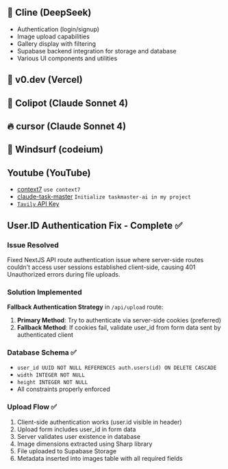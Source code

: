 ## 🤖 Cline (DeepSeek)

- Authentication (login/signup)
- Image upload capabilities
- Gallery display with filtering
- Supabase backend integration for storage and database
- Various UI components and utilities

## 🎨 v0.dev (Vercel)

## 🧠 Colipot (Claude Sonnet 4)

## 🔥 cursor (Claude Sonnet 4)

## 🌊 Windsurf (codeium)

## Youtube (YouTube)

- [context7]() `use context7`
- [claude-task-master](https://github.com/eyaltoledano/claude-task-master?tab=readme-ov-file)
  `Initialize taskmaster-ai in my project`
- [`Tavily` API Key](https://app.tavily.com/home)


## User.ID Authentication Fix - Complete ✅

### Issue Resolved
Fixed NextJS API route authentication issue where server-side routes couldn't access user sessions established client-side, causing 401 Unauthorized errors during file uploads.

### Solution Implemented
**Fallback Authentication Strategy** in `/api/upload` route:

1. **Primary Method**: Try to authenticate via server-side cookies (preferred)
2. **Fallback Method**: If cookies fail, validate user_id from form data sent by authenticated client


### Database Schema ✅ 
- `user_id UUID NOT NULL REFERENCES auth.users(id) ON DELETE CASCADE`
- `width INTEGER NOT NULL` 
- `height INTEGER NOT NULL`
- All constraints properly enforced

### Upload Flow ✅
1. Client-side authentication works (user.id visible in header)
2. Upload form includes user_id in form data
3. Server validates user existence in database
4. Image dimensions extracted using Sharp library
5. File uploaded to Supabase Storage
6. Metadata inserted into images table with all required fields
